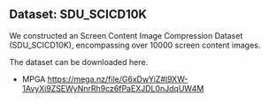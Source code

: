 ## Dataset: SDU_SCICD10K

We constructed an Screen Content Image Compression Dataset (SDU_SCICD10K), encompassing over 10000 screen content images. 

The dataset can be downloaded here.

- MPGA
https://mega.nz/file/G6xDwYiZ#l9XW-1AvyXi9ZSEWyNnrRh9cz6fPaEXJDL0nJdqUW4M

